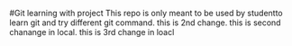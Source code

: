 #Git learning with project
This repo is only meant to be used by studentto learn git and try different git command.
this is 2nd change.
this is second chanange in local.
this is 3rd change in loacl

